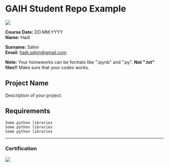 # GAIH Student Repo Example
![](img/newlogo.png)

**Course Date:** DD.MM.YYYY  
**Name:** Hadi 

**Surname:** Sahin  
**Email:** hadi.sahin@gmail.com  

**Note:** Your homeworks can be formats like ".ipynb" and ".py". **Not ".txt" files!!** Make sure that your codes works.  

## Project Name
Description of your project.

## Requirements
```
Some python libraries
Some python libraries
Some python libraries
```
---

### Certification
![](img/TopLearnerCertificate.png)

